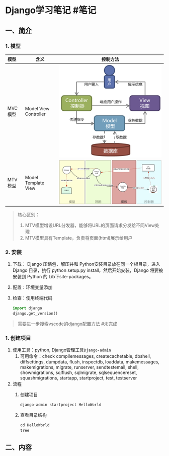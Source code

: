 # Django学习笔记 #笔记

## 一、[简介](https://www.runoob.com/django/django-first-app.html)

### 1. 模型

| 模型 | 含义 |控制方法|
| :-- | --- | --- |
|MVC模型|Model View Controller| ![20220806151243](https://raw.githubusercontent.com/dsw676676/picture/main/image/20220806151243.png) |
|MTV模型|Model Template View| ![20220806151443](https://raw.githubusercontent.com/dsw676676/picture/main/image/20220806151443.png) |

> 核心区别：
>
> 1. MTV模型增设URL分发器，能够将URL的页面请求分发给不同View处理
> 2. MTV模型具有Template，负责将页面(html)展示给用户

### 2. 安装

1. 下载： Django 压缩包，解压并和 Python安装目录放在同一个根目录，进入 Django 目录，执行 python setup.py install，然后开始安装，Django 将要被安装到 Python 的 Lib下site-packages。
2. 配置：环境变量添加
3. 检查：使用终端代码

    ```python
    import django
    django.get_version()
    ```

> 需要进一步搜索vscode的django配置方法 #未完成

### 1. 创建项目

1. 使用工具：python, Django管理工具`Django-admin`
   1. 可用命令：check
    compilemessages, createcachetable, dbshell, diffsettings, dumpdata, flush, inspectdb, loaddata, makemessages, makemigrations, migrate, runserver, sendtestemail, shell, showmigrations, sqlflush, sqlmigrate, sqlsequencereset, squashmigrations, startapp, startproject, test, testserver
2. 流程
   1. 创建项目

       ```python
       django-admin startproject HelloWorld
       ```

   2. 查看目录结构

       ```python
       cd HelloWorld
       tree
       ```

## 二、内容
